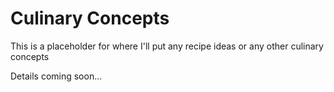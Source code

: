 # Culinary Concepts

This is a placeholder for where I'll put any recipe ideas or any other culinary concepts

Details coming soon...
